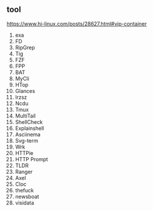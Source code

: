 ## tool

https://www.hi-linux.com/posts/28627.html#vip-container

1. exa
2. FD
3. RipGrep
4. Tig
5. FZF
6. FPP
7. BAT
8. MyCli
9. HTop
10. Glances
11. lrzsz
12. Ncdu
13. Tmux
14. MultiTail
15. ShellCheck
16. Explainshell
17. Asciinema
18. Svg-term
19. Wrk
20. HTTPie
21. HTTP Prompt
22. TLDR
23. Ranger
24. Axel
25. Cloc
26. thefuck
27. newsboat
28. visidata
